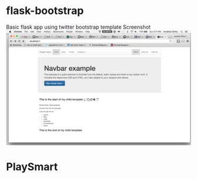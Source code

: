 # flask-bootstrap
Basic flask app using twitter bootstrap template
Screenshot
![screenshot](https://raw.githubusercontent.com/anubhavsinha/flask-bootstrap/master/screenshot.png "screenshot")
# PlaySmart

